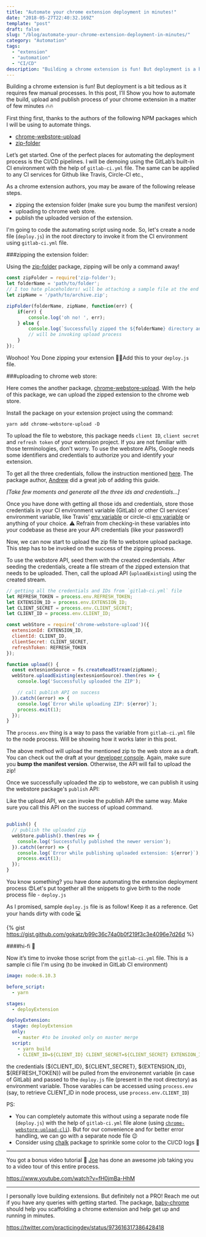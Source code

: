 ```yaml
---
title: "Automate your chrome extension deployment in minutes!"
date: "2018-05-27T22:40:32.169Z"
template: "post"
draft: false
slug: "/blog/automate-your-chrome-extension-deployment-in-minutes/"
category: "Automation"
tags:
  - "extension"
  - "automation"
  - "CI/CD"
description: "Building a chrome extension is fun! But deployment is a bit tedious as it requires few manual processes. In this post, I’ll Show you how to automate the build, upload and publish process of your chrome extension in a matter of few minutes."
---
```


Building a chrome extension is fun! But deployment is a bit tedious as it requires few manual processes. In this post, I’ll Show you how to automate the build, upload and publish process of your chrome extension in a matter of few minutes 🔥🔥

First thing first, thanks to the authors of the following NPM packages which I will be using to automate things.

- [chrome-webstore-upload](https://www.npmjs.com/package/chrome-webstore-upload)
- [zip-folder](https://www.npmjs.com/package/zip-folder)

Let’s get started. One of the perfect places for automating the deployment process is the CI/CD pipelines. I will be demoing using the GitLab’s built-in CI environment with the help of `gitlab-ci.yml` file. The same can be applied to any CI services for Github like Travis, Circle-CI etc., 

As a chrome extension authors, you may be aware of the following release steps. 

- zipping the extension folder (make sure you bump the manifest version)
- uploading to chrome web store.
- publish the uploaded version of the extension.

I'm going to code the automating script using node. So, let's create a node file (`deploy.js`) in the root directory to invoke it from the CI environment using `gitlab-ci.yml` file.

###zipping the extension folder:

Using the [zip-folder](https://www.npmjs.com/package/zip-folder) package, zipping will be only a command away! 

```js
const zipFolder = require('zip-folder');
let folderName = 'path/to/folder'; 
// I too hate placeholders! will be attaching a sample file at the end of this writeup
let zipName = '/path/to/archive.zip';

zipFolder(folderName, zipName, function(err) {
    if(err) {
        console.log('oh no! ', err);
    } else {
        console.log(`Successfully zipped the ${folderName} directory and store as ${zipName}`);
        // will be invoking upload process 
    }
});
```
Woohoo! You Done zipping your extension 🤟🏻Add this to your `deploy.js` file.

###uploading to chrome web store:

Here comes the another package, [chrome-webstore-upload](https://github.com/DrewML/chrome-webstore-upload). With the help of this package, we can upload the zipped extension to the chrome web store. 

Install the package on your extension project using the command:

`yarn add chrome-webstore-upload -D`

To upload the file to webstore, this package needs `client ID`, `client secret` and `refresh token` of your extension project. If you are not familiar with those terminologies, don't worry. To use the webstore APIs, Google needs some identifiers and credentials to authorize you and identify your extension. 

To get all the three credentials, follow the instruction mentioned [here](https://github.com/DrewML/chrome-webstore-upload/blob/master/How%20to%20generate%20Google%20API%20keys.md). The package author, [Andrew](https://twitter.com/drewml) did a great job of adding this guide. 

_[Take few moments and generate all the three ids and credentials...]_

Once you have done with getting all those ids and credentials, store those credentials in your CI environment variable (GitLab) or other CI services' environment variable, like Travis' [env variable](https://docs.travis-ci.com/user/environment-variables/) or circle-ci [env variable](https://circleci.com/docs/2.0/env-vars/) or anything of your choice. ⚠️ Refrain from checking-in these variables into your codebase as these are your API credentials (like your password!)

Now, we can now start to upload the zip file to webstore upload package. This step has to be invoked on the success of the zipping process.

To use the webstore API, seed them with the created credentials. After seeding the credentials, create a file stream of the zipped extension that needs to be uploaded. Then, call the upload API (`uploadExisting`) using the created stream.

```js
// getting all the credentials and IDs from `gitlab-ci.yml` file
let REFRESH_TOKEN = process.env.REFRESH_TOKEN; 
let EXTENSION_ID = process.env.EXTENSION_ID;
let CLIENT_SECRET = process.env.CLIENT_SECRET;
let CLIENT_ID = process.env.CLIENT_ID;

const webStore = require('chrome-webstore-upload')({
  extensionId: EXTENSION_ID,
  clientId: CLIENT_ID,
  clientSecret: CLIENT_SECRET,
  refreshToken: REFRESH_TOKEN
});

function upload() {
  const extesnionSource = fs.createReadStream(zipName);
  webStore.uploadExisting(extesnionSource).then(res => {
    console.log('Successfully uploaded the ZIP');    

    // call publish API on success
  }).catch((error) => {
    console.log(`Error while uploading ZIP: ${error}`);
    process.exit(1);
  });
}

```

The `process.env` thing is a way to pass the variable from `gitlab-ci.yml` file to the node process. Will be showing how it works later in this post.

The above method will upload the mentioned zip to the web store as a draft. You can check out the draft at your [developer console](https://chrome.google.com/webstore/developer/dashboard). Again, make sure you **bump the manifest version**. Otherwise, the API will fail to upload the zip!

Once we successfully uploaded the zip to webstore, we can publish it using the webstore package's `publish` API:

Like the upload API, we can invoke the publish API the same way. Make sure you call this API on the success of upload command.

```js
    
publish() {
  // publish the uploaded zip
  webStore.publish().then(res => {
    console.log('Successfully published the newer version');
  }).catch((error) => {
    console.log(`Error while publishing uploaded extension: ${error}`);
    process.exit(1);
  });
}

```

You know something? you have done automating the extension deployment process 😍Let's put together all the snippets to give birth to the node process file - `deploy.js`

As I promised, sample `deploy.js` file is as follow! Keep it as a reference. Get your hands dirty with code 💻

{% gist https://gist.github.com/gokatz/b99c36c74a0b0f219f3c3e4096e7d26d %}

####hi-fi 🙏 

Now it’s time to invoke those script from the `gitlab-ci.yml` file. This is a sample ci file I'm using (to be invoked in GitLab CI environment)

```yml
image: node:6.10.3

before_script:
  - yarn

stages:
  - deployExtension

deployExtension:
  stage: deployExtension
  only:
    - master #to be invoked only on master merge
  script:
    - yarn build
    - CLIENT_ID=${CLIENT_ID} CLIENT_SECRET=${CLIENT_SECRET} EXTENSION_ID=${EXTENSION_ID} REFRESH_TOKEN=${REFRESH_TOKEN} node ./deploy.js
```

the credentials (${CLIENT_ID}, ${CLIENT_SECRET}, ${EXTENSION_ID}, ${REFRESH_TOKEN}) will be pulled from the environemnt variable (in case of GitLab) and passed to the `deploy.js` file (present in the root directory) as environment variable. Those varables can be accessed using `process.env` (say, to retrieve CLIENT_ID in node process, use `process.env.CLIENT_ID`)

PS: 
* You can completely automate this without using a separate node file (`deploy.js`) with the help of `gitlab-ci.yml` file alone (using [`chrome-webstore-upload-cli`](https://github.com/DrewML/chrome-webstore-upload-cli)). But for our convenience and for better error handling, we can go with a separate node file 😉
* Consider using [chalk](https://www.npmjs.com/package/chalk) package to sprinkle some color to the CI/CD logs 🎨

---

You got a bonus video tutorial 🤩
[Joe](https://twitter.com/jsjoeio) has done an awesome job taking you to a video tour of this entire process.

https://www.youtube.com/watch?v=fH0jmBa-HhM

---

I personally love building extensions. But definitely not a PRO! Reach me out if you have any queries with getting started. The package, [baby-chrome](https://www.npmjs.com/package/baby-chrome) should help you scaffolding a chrome extension and help get up and running in minutes.

https://twitter.com/practicingdev/status/973616317386428418